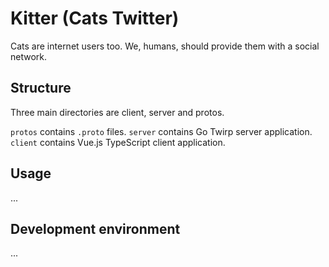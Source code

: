 # Kitter (Cats Twitter)

Cats are internet users too. We, humans, should provide them with a social network.

## Structure

Three main directories are client, server and protos.

`protos` contains `.proto` files. `server` contains Go Twirp server application. `client` contains Vue.js TypeScript client application.

## Usage

...

## Development environment

...
